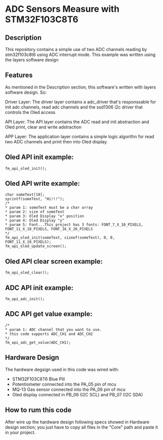 # ADC Sensors Measure with STM32F103C8T6

## Description

This repository contains a simple use of two ADC channels reading by stm32f103c8t6 using
ADC interrupt mode. This example was written using the layers software design

## Features
As mentioned in the Description section, this software's written with layers software design. So:

Driver Layer:
The driver layer contains a adc_driver that's responssable for init adc channels, read adc channels and
the ssd1306 i2c driver that controls the Oled access

API Layer:
The API layer contains the ADC read and init abstraction and Oled print, clear and write adstraction
	

APP Layer:
The application layer contains a simple logic algorithn for read two ADC channels and print then into Oled display.



## Oled API init example:
	fm_api_oled_init();
	
## Oled API write example:
	char someText[10];
	sprintf(someText, "Hi!!!");
	/*
	* param 1: someText must be a char array
	* param 2: size of someText
	* param 3: Oled Display "x" position
	* param 4: Oled Display "y"
	* param 5: Font...This project has 3 fonts: FONT_7_X_10_PIXELS, FONT_11_X_18_PIXELS, FONT_16_X_26_PIXELS
	*/
	fm_api_oled_init(someText, sizeof(someText), 0, 0, FONT_11_X_18_PIXELS);
    fm_api_oled_update_screen();

## Oled API clear screen example:
	fm_api_oled_clear();
	

## ADC API init example:
	fm_api_adc_init();
	
## ADC API get value example:
	/*
	* param 1: ADC channel that you want to use.
	* this code supports ADC_CH1 and ADC_CH2
	*/
	fm_api_adc_get_value(ADC_CH1);

## Hardware Design

The hardware degsign used in this code was wired with:
  - STM32F103C8T6 Blue Pill
  - Potentiometer connected into the PA_05 pin of mcu
  - MQ-13 Gas sensor connected into the PA_06 pin of mcu
  - Oled display connected in PB_06 (I2C SCL) and PB_07 (I2C SDA)

## How to rum this code

After wire up the hardware design following specs showed in Hardware design section;
you just have to copy all files in the "Core" path and paste it in your project.